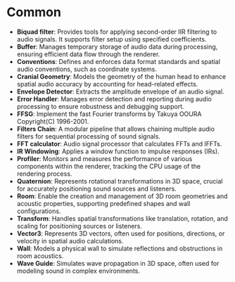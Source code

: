 # Common

- **Biquad filter**: Provides tools for applying second-order IIR filtering to audio signals. It supports filter setup using specified coefficients.
- **Buffer**: Manages temporary storage of audio data during processing, ensuring efficient data flow through the renderer.  
- **Conventions**: Defines and enforces data format standards and spatial audio conventions, such as coordinate systems.  
- **Cranial Geometry**: Models the geometry of the human head to enhance spatial audio accuracy by accounting for head-related effects.  
- **Envelope Detector**: Extracts the amplitude envelope of an audio signal.  
- **Error Handler**: Manages error detection and reporting during audio processing to ensure robustness and debugging support.  
- **FFSG**:  Implement the fast Fourier transforms by Takuya OOURA Copyright(C) 1996-2001.  
- **Filters Chain**: A modular pipeline that allows chaining multiple audio filters for sequential processing of sound signals.  
- **FFT calculator**: Audio signal processor that calculates FFTs and IFFTs.  
- **IR Windowing**: Applies a window function to impulse responses (IRs).  
- **Profiler**: Monitors and measures the performance of various components within the renderer, tracking the CPU usage of the rendering process.  
- **Quaternion**: Represents rotational transformations in 3D space, crucial for accurately positioning sound sources and listeners.  
- **Room**: Enable the creation and management of 3D room geometries and acoustic properties, supporting predefined shapes and wall configurations.  
- **Transform**: Handles spatial transformations like translation, rotation, and scaling for positioning sources or listeners.  
- **Vector3**: Represents 3D vectors, often used for positions, directions, or velocity in spatial audio calculations.  
- **Wall**: Models a physical wall to simulate reflections and obstructions in room acoustics.  
- **Wave Guide**: Simulates wave propagation in 3D space, often used for modeling sound in complex environments.  
